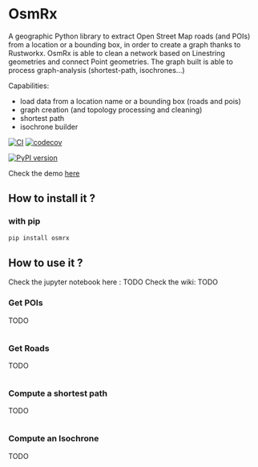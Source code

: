 # OsmRx

A geographic Python library to extract Open Street Map roads (and POIs) from a location or a bounding box, in order to create a graph thanks to Rustworkx. OsmRx is able to clean a network based on Linestring geometries and connect Point geometries. The graph built is able to process graph-analysis (shortest-path, isochrones...)

Capabilities:
* load data from a location name or a bounding box (roads and pois)
* graph creation (and topology processing and cleaning)
* shortest path
* isochrone builder

[![CI](https://github.com/amauryval/osmrx/actions/workflows/main.yml/badge.svg?branch=master)](https://github.com/amauryval/osmrx/actions/workflows/main.yml)
[![codecov](https://codecov.io/gh/amauryval/osmrx/branch/master/graph/badge.svg)](https://codecov.io/gh/amauryval/osmrx)

[![PyPI version](https://badge.fury.io/py/osmrx.svg)](https://badge.fury.io/py/osmrx)

Check the demo [here](https://amauryval.github.io/gdf2bokeh/)


## How to install it ?

### with pip

```bash
pip install osmrx
```

## How to use it ?

Check the jupyter notebook here : TODO
Check the wiki: TODO

### Get POIs

TODO

```python

```

### Get Roads

TODO

```python

```


### Compute a shortest path

TODO

```python

```


### Compute an Isochrone

TODO

```python

```
